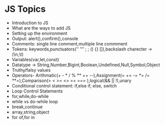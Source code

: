 # JS Topics

- Introduction to JS
- What are the ways to add JS
- Setting up the environment
- Output: alert(),confirm(),console
- Comments: single line comment,multiple line commment
- Tokens: keywords,punctuators('' "" ; ; () {} []),backslash charecter -> (\n,\t)
- Variables(var,let,const)
- Datatype -> String,Number,Bigint,Boolean,Undefined,Null,Symbol,Object
- Truthy/falsy values
- Operators- Arithmatic(+ - * / % ** ++ --),Assignment(= += -= *= /= **=),Comparison(> < >=  <= == === ),logical(&& || !),unary
- Conditional control statement: if,else if, else, switch
- Loop Control Statements
- for,while,do-while
- while vs do-while loop
- break,continue
- array,string,object
- for of,for in

